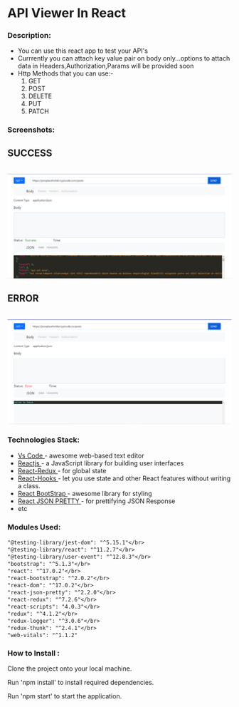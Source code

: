 # API Viewer In React

 ### Description: ######
<ul>
  <li>You can use this react app to test your API's</li>
  <li>Currrently you can attach key value pair on body only...options to attach data in Headers,Authorization,Params will be provided soon</li>
   <li>Http Methods that you can use:-
        <ol>
        <li>GET</li>
        <li>POST</li>
        <li>DELETE</li>
        <li>PUT</li>
        <li>PATCH</li> 
        </ol>
  </li>
</ul>

### Screenshots: ######

<h2>SUCCESS </h2>
</br>

<img src="https://github.com/AbhishekV9/API_Viewer/blob/master/src/Screenshots/Success.png" />
</br>

<h2>ERROR</h2>
</br>
<img src="https://github.com/AbhishekV9/API_Viewer/blob/master/src/Screenshots/Untitled.png" />
</br>


### Technologies Stack: ######
<ul>
 <li><a href="https://code.visualstudio.com/">Vs Code </a>- awesome web-based text editor </li>
  <li><a href="https://reactjs.org/">Reactjs </a>- a JavaScript library for building user interfaces </li>
  <li><a href="https://react-redux.js.org/">React-Redux </a>- for global state </li>
  <li><a href="https://reactjs.org/docs/hooks-intro.html">React-Hooks </a>- let you use state and other React features without writing a class.</li>
  <li><a href="https://react-bootstrap.github.io/">React BootStrap </a>- awesome library for styling </li>
  <li><a href="https://www.npmjs.com/package/react-json-pretty">React JSON PRETTY </a>- for  prettifying JSON Response </li>
  <li>etc </li>
</ul>

### Modules Used: ######

    "@testing-library/jest-dom": "^5.15.1"</br>
    "@testing-library/react": "^11.2.7"</br>
    "@testing-library/user-event": "^12.8.3"</br>
    "bootstrap": "^5.1.3"</br>
    "react": "^17.0.2"</br>
    "react-bootstrap": "^2.0.2"</br>
    "react-dom": "^17.0.2"</br>
    "react-json-pretty": "^2.2.0"</br>
    "react-redux": "^7.2.6"</br>
    "react-scripts": "4.0.3"</br>
    "redux": "^4.1.2"</br>
    "redux-logger": "^3.0.6"</br>
    "redux-thunk": "^2.4.1"</br>
    "web-vitals": "^1.1.2"
 
 ### How to Install : ######
 
Clone the project onto your local machine.

Run 'npm install' to install required dependencies.

Run 'npm start' to start the application.

